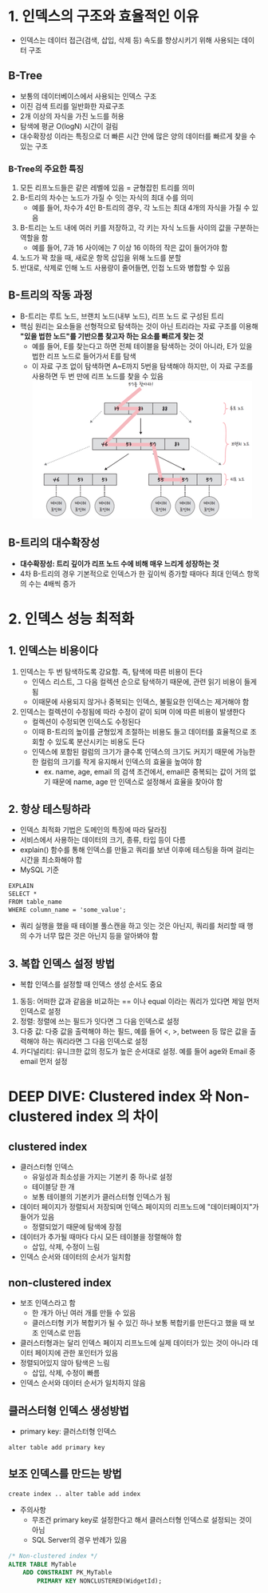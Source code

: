 # 1. 인덱스의 구조와 효율적인 이유

* 인덱스는 데이터 접근(검색, 삽입, 삭제 등) 속도를 향상시키기 위해 사용되는 데이터 구조

## B-Tree

* 보통의 데이터베이스에서 사용되는 인덱스 구조
* 이진 검색 트리를 일반화한 자료구조
* 2개 이상의 자식을 가진 노드를 허용
* 탐색에 평균 O(logN) 시간이 걸림
* 대수확장성 이라는 특징으로 더 빠른 시간 안에 많은 양의 데이터를 빠르게 찾을 수 있는 구조

### B-Tree의 주요한 특징

1. 모든 리프노드들은 같은 레벨에 있음 = 균형잡힌 트리를 의미
2. B-트리의 차수는 노드가 가질 수 잇는 자식의 최대 수를 의미
    * 예를 들어, 차수가 4인 B-트리의 경우, 각 노드는 최대 4개의 자식을 가질 수 있음
3. B-트리는 노드 내에 여러 키를 저장하고, 각 키는 자식 노드들 사이의 값을 구분하는 역할을 함
    * 예를 들어, 7과 16 사이에는 7 이상 16 이하의 작은 값이 들어가야 함
4. 노드가 꽉 찼을 때, 새로운 항목 삽입을 위해 노드를 분할
5. 반대로, 삭제로 인해 노드 사용량이 줄어들면, 인접 노드와 병합할 수 있음

## B-트리의 작동 과정

* B-트리는 루트 노드, 브랜치 노드(내부 노드), 리프 노드 로 구성된 트리
* 핵심 원리는 요소들을 선형적으로 탐색하는 것이 아닌 트리라는 자료 구조를 이용해 **"있을 법한 노드"를 기반으롬 찾고자 하는 요소를 빠르게 찾는 것**
    * 예를 들어, E를 찾는다고 하면 전체 테이블을 탐색하는 것이 아니라, E가 있을 법한 리프 노드로 들어가서 E를 탐색
    * 이 자료 구조 없이 탐색하면 A~E까지 5번을 탐색해야 하지만, 이 자료 구조를 사용하면 두 번 만에 리프 노드를 찾을 수 있음
      ![img_4.png](img_4.png)

## B-트리의 대수확장성

* **대수확장성: 트리 깊이가 리프 노드 수에 비해 매우 느리게 성장하는 것**
* 4차 B-트리의 경우 기본적으로 인덱스가 한 깊이씩 증가할 때마다 최대 인덱스 항목의 수는 4배씩 증가

# 2. 인덱스 성능 최적화

## 1. 인덱스는 비용이다

1. 인덱스는 두 번 탐색하도록 강요함. 즉, 탐색에 따른 비용이 든다
    * 인덱스 리스트, 그 다음 컬렉션 순으로 탐색하기 때문에, 관련 읽기 비용이 들게 됨
    * 이때문에 사용되지 않거나 중복되는 인덱스, 불필요한 인덱스는 제거해야 함
2. 인덱스는 컬렉션이 수정됨에 따라 수정이 같이 되며 이에 따른 비용이 발생한다
    * 컬렉션이 수정되면 인덱스도 수정된다
    * 이때 B-트리의 높이를 균형있게 조절하는 비용도 들고 데이터를 효율적으로 조회할 수 있도록 분산시키는 비용도 든다
    * 인덱스에 포함된 컬럼의 크기가 클수록 인덱스의 크기도 커지기 때문에 가능한 한 컬럼의 크기를 작게 유지해서 인덱스의 효율을 높여야 함
        * ex. name, age, email 의 검색 조건에서, email은 중복되는 값이 거의 없기 때문에 name, age 만 인덱스로 설정해서 효율을 찾아야 함

## 2. 항상 테스팅하라

* 인덱스 최적화 기법은 도메인의 특징에 따라 달라짐
* 서비스에서 사용하는 데이터의 크기, 종류, 타입 등이 다름
* explain() 함수를 통해 인덱스를 만들고 쿼리를 보낸 이후에 테스팅을 하며 걸리는 시간을 최소화해야 함
* MySQL 기준

```mysql
EXPLAIN
SELECT *
FROM table_name
WHERE column_name = 'some_value';
```

* 쿼리 실행을 했을 때 테이블 풀스캔을 하고 잇는 것은 아닌지, 쿼리를 처리할 때 행의 수가 너무 많은 것은 아닌지 등을 알아봐야 함

## 3. 복합 인덱스 설정 방법

* 복합 인덱스를 설정할 때 인덱스 생성 순서도 중요

1. 동등: 어떠한 값과 같음을 비교하는 == 이나 equal 이라는 쿼리가 있다면 제일 먼저 인덱스로 설정
2. 정렬: 정렬에 쓰는 필드가 잇다면 그 다음 인덱스로 설정
3. 다중 값: 다중 값을 출력해야 하는 필드, 예를 들어 <, >, between 등 많은 값을 출력해야 하는 쿼리라면 그 다음 인덱스로 설정
4. 카디널리티: 유니크한 값의 정도가 높은 순서대로 설정. 예를 들어 age와 Email 중 email 먼저 설정

# DEEP DIVE: Clustered index 와 Non-clustered index 의 차이

## clustered index

* 클러스터형 인덱스
    * 유일성과 최소성을 가지는 기본키 중 하나로 설정
    * 테이블당 한 개
    * 보통 테이블의 기본키가 클러스터형 인덱스가 됨
* 데이터 페이지가 정렬되서 저장되며 인덱스 페이지의 리프노드에 "데이터페이지"가 들어가 있음
    * 정렬되었기 때문에 탐색에 장점
* 데이터가 추가될 때마다 다시 모든 테이블을 정렬해야 함
    * 삽입, 삭제, 수정이 느림
* 인덱스 순서와 데이터의 순서가 일치함

## non-clustered index

* 보조 인덱스라고 함
    * 한 개가 아닌 여러 개를 만들 수 있음
    * 클러스터형 키가 복합키가 될 수 있긴 하나 보통 복합키를 만든다고 했을 때 보조 인덱스로 만듬
* 클러스터형과는 달리 인덱스 페이지 리프노드에 실제 데이터가 있는 것이 아니라 데이터 페이지에 관한 포인터가 있음
* 정렬되어있지 않아 탐색은 느림
    * 삽입, 삭제, 수정이 빠름
* 인덱스 순서와 데이터 순서가 일치하지 않음

## 클러스터형 인덱스 생성방법

* primary key: 클러스터형 인덱스

```mysql
alter table add primary key
```

## 보조 인덱스를 만드는 방법

```mysql
create index .. alter table add index
```

* 주의사항
    * 무조건 primary key로 설정한다고 해서 클러스터형 인덱스로 설정되는 것이 아님
    * SQL Server의 경우 반례가 있음
```sql
/* Non-clustered index */
ALTER TABLE MyTable
    ADD CONSTRAINT PK_MyTable
        PRIMARY KEY NONCLUSTERED(WidgetId);
```
